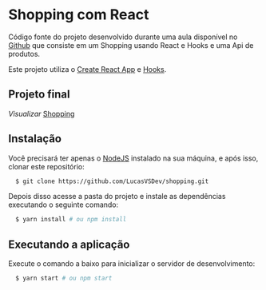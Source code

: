 # Shopping com React

Código fonte do projeto desenvolvido durante uma aula disponível no [Github](https://github.com/algaworks/algashopping) que consiste em um Shopping usando React e Hooks e uma Api de produtos.

Este projeto utiliza o [Create React App](https://github.com/facebook/create-react-app) e [Hooks](https://pt-br.reactjs.org/docs/hooks-intro.html).

## Projeto final

 *Visualizar* [Shopping](https://zen-darwin-3d9459.netlify.app/)

## Instalação

Você precisará ter apenas o [NodeJS](https://nodejs.org) instalado na sua máquina, e após isso, clonar este repositório:
```sh
  $ git clone https://github.com/LucasVSDev/shopping.git
```

Depois disso acesse a pasta do projeto e instale as dependências executando o seguinte comando:
```sh
  $ yarn install # ou npm install
```

## Executando a aplicação

Execute o comando a baixo para inicializar o servidor de desenvolvimento:
```sh
  $ yarn start # ou npm start
```
